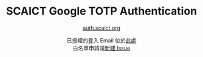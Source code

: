 <div align=center>

# SCAICT Google TOTP Authentication

[auth.scaict.org](https://auth.scaict.org/)

已授權的登入 Email 位於[此處](https://github.com/SCAICT/google-totp/blob/main/app/config.ts#L9)  
白名單申請請[新建 Issue](https://github.com/SCAICT/google-totp/issues/new/choose)

</div>
